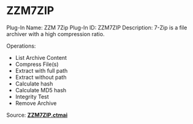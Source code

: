 # ZZM7ZIP

Plug-In Name: ZZM 7Zip
Plug-In ID: ZZM7ZIP
Description: 7-Zip is a file archiver with a high compression ratio.

Operations:

- List Archive Content
- Compress File(s)
- Extract with full path
- Extract without path
- Calculate hash
- Calculate MD5 hash
- Integrity Test
- Remove Archive

Source: [**ZZM7ZIP.ctmai**](../src/7Zip/ZZM7ZIP.ctmai)